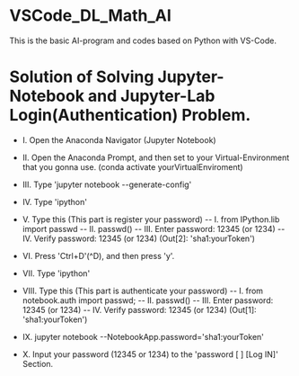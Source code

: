 # VSCode_DL_Math_AI
This is the basic AI-program and codes based on Python with VS-Code.

# Solution of Solving Jupyter-Notebook and Jupyter-Lab Login(Authentication) Problem.
  - I. Open the Anaconda Navigator (Jupyter Notebook)
  - II. Open the Anaconda Prompt, and then set to your Virtual-Environment that you gonna use. (conda activate yourVirtualEnviroment)
  - III. Type 'jupyter notebook --generate-config'
  - IV. Type 'ipython'
  - V. Type this (This part is register your password)
    -- I. from IPython.lib import passwd
    -- II. passwd()
    -- III. Enter password: 12345 (or 1234)
    -- IV. Verify password: 12345 (or 1234)
         (Out[2]: 'sha1:yourToken')
  - VI. Press 'Ctrl+D'(^D), and then press 'y'.

  - VII. Type 'ipython'
  - VIII. Type this (This part is authenticate your password)
    -- I. from notebook.auth import passwd;
    -- II. passwd()
    -- III. Enter password: 12345 (or 1234)
    -- IV. Verify password: 12345 (or 1234)
         (Out[1]: 'sha1:yourToken')
  - IX. jupyter notebook --NotebookApp.password='sha1:yourToken'
  - X. Input your password (12345 or 1234) to the 'password [  ] [Log IN]' Section.
